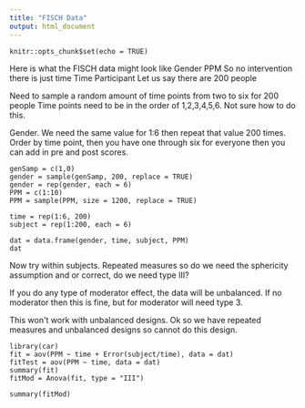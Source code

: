 ```yaml
---
title: "FISCH Data"
output: html_document
---
```


```{r setup, include=FALSE}
knitr::opts_chunk$set(echo = TRUE)
```
Here is what the FISCH data might look like
Gender
PPM
So no intervention there is just time
Time
Participant
Let us say there are 200 people

Need to sample a random amount of time points from two to six for 200 people
Time points need to be in the order of 1,2,3,4,5,6.  Not sure how to do this.

Gender.  We need the same value for 1:6 then repeat that value 200 times.
Order by time point, then you have one through six for everyone then you can add in pre and post scores.
```{r}
genSamp = c(1,0)
gender = sample(genSamp, 200, replace = TRUE)
gender = rep(gender, each = 6)
PPM = c(1:10)
PPM = sample(PPM, size = 1200, replace = TRUE)

time = rep(1:6, 200)
subject = rep(1:200, each = 6)

dat = data.frame(gender, time, subject, PPM)
dat
```
Now try within subjects.  Repeated measures so do we need the sphericity assumption and or correct, do we need type III?

If you do any type of moderator effect, the data will be unbalanced.  If no moderator then this is fine, but for moderator will need type 3.

This won't work with unbalanced designs.  Ok so we have repeated measures and unbalanced designs so cannot do this design.
```{r}
library(car)
fit = aov(PPM ~ time + Error(subject/time), data = dat)
fitTest = aov(PPM ~ time, data = dat)
summary(fit)
fitMod = Anova(fit, type = "III")

summary(fitMod)
```
 
 
 
